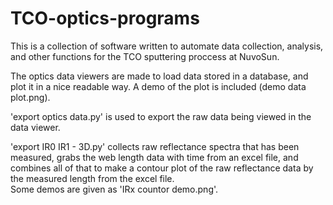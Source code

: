 # TCO-optics-programs

This is a collection of software written to automate data collection, analysis, and other functions for the TCO sputtering proccess 
at NuvoSun. 
  
The optics data viewers are made to load data stored in a database, and plot it in a nice readable way.  A demo of the plot is 
included (demo data plot.png). 
  
'export optics data.py' is used to export the raw data being viewed in the data viewer. 
  
'export IR0 IR1 - 3D.py' collects raw reflectance spectra that has been measured, grabs the web length data with 
time from an excel file, and combines all of that to make a contour plot of the raw reflectance data by the 
measured length from the excel file.  
Some demos are given as 'IRx countor demo.png'.
